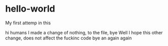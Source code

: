 # hello-world
My first attemp in this

hi humans
I made a change of nothing, to the file, bye
Well I hope this other change, does not affect the fuckinc code
bye
an again again
